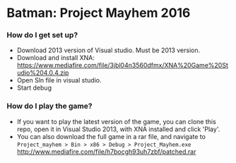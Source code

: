 # Batman: Project Mayhem 2016 #




### How do I get set up? ###

* Download 2013 version of Visual studio. Must be 2013 version. 
* Download and install XNA: https://www.mediafire.com/file/3jbl04n3560dfmx/XNA%20Game%20Studio%204.0.4.zip
* Open Sln file in visual studio. 
* Start debug

### How do I play the game? ### 
* If you want to play the latest version of the game, you can clone this repo, open it in Visual Studio 2013, with XNA installed and click 'Play'. 
* You can also download the full game in a rar file, and navigate to `Project_mayhem > Bin > x86 > Debug > Project_Mayhem.exe`
http://www.mediafire.com/file/h7bocgh93uh7zbf/patched.rar
